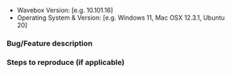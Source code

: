 <!--
Thanks for reporting an issue with Wavebox!

For up to date help articles, we recommend visiting the Wavebox 10 Knowledge Base: https://kb.wavebox.io/

For dedicated support we recommend contacting Wavebox support directly: https://wavebox.io/support
-->

* Wavebox Version: [e.g. 10.101.16]
* Operating System & Version: [e.g. Windows 11, Mac OSX 12.3.1, Ubuntu 20]

### Bug/Feature description

### Steps to reproduce (if applicable)
